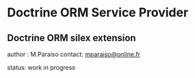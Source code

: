 Doctrine ORM Service Provider
=============================

Doctrine ORM silex extension
----------------------------

author : M.Paraiso
contact: mparaiso@online.fr

status: work in progress
